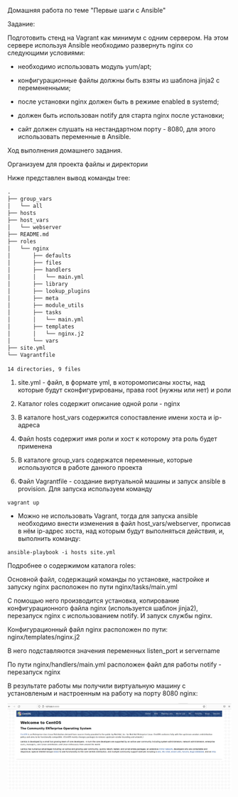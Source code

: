 Домашняя работа по теме "Первые шаги с Ansible"

Задание:

Подготовить стенд на Vagrant как минимум с одним сервером. На этом сервере используя Ansible необходимо развернуть nginx со следующими условиями:

- необходимо использовать модуль yum/apt;
 
- конфигурационные файлы должны быть взяты из шаблона jinja2 с перемененными;

- после установки nginx должен быть в режиме enabled в systemd;

- должен быть использован notify для старта nginx после установки;

- сайт должен слушать на нестандартном порту - 8080, для этого использовать переменные в Ansible.



Ход выполнения домашнего задания.

Организуем для проекта файлы и директории

Ниже представлен вывод команды tree:

```
.
├── group_vars
│   └── all
├── hosts
├── host_vars
│   └── webserver
├── README.md
├── roles
│   └── nginx
│       ├── defaults
│       ├── files
│       ├── handlers
│       │   └── main.yml
│       ├── library
│       ├── lookup_plugins
│       ├── meta
│       ├── module_utils
│       ├── tasks
│       │   └── main.yml
│       ├── templates
│       │   └── nginx.j2
│       └── vars
├── site.yml
└── Vagrantfile

14 directories, 9 files
```
1. site.yml - файл, в формате yml, в которомописаны хосты, над которые будут сконфигурированы, права root (нужны или нет) и роли

2. Каталог roles содержит описание одной роли - nginx

3. В каталоге host_vars содержится сопоставление имени хоста и ip-адреса

4. Файл hosts содержит имя роли и хост к которому эта роль будет применена

5. В каталоге group_vars содержатся переменные, которые используются в работе данного проекта

6. Файл Vagrantfile - создание виртуальной машины и запуск ansible в provision. Для запуска используем команду 

```
vagrant up
```

* Можно не использовать Vagrant, тогда для запуска ansible необходимо внести изменения в файл host_vars/webserver, прописав в нём ip-адрес хоста, над которым будут выполняться действия, и, выполнить команду:
```
ansible-playbook -i hosts site.yml
```

Подробнее о содержимом каталога roles:

Основной файл, содержащий команды по установке, настройке и запуску nginx расположен по пути nginx/tasks/main.yml

С помощью него производится установка, копирование конфигурационного файла nginx (используется шаблон jinja2), перезапуск nginx с использованием notify. И запуск службы nginx.

Конфигурационный файл nginx расположен по пути: nginx/templates/nginx.j2

В него подставляются значения переменных  listen_port и servername

По пути nginx/handlers/main.yml расположен файл для работы notify - перезапуск nginx

В результате работы мы получили виртуальную машину с установленым и настроенным на работу на порту 8080 nginx:

![Результат работы](https://github.com/DmitryV81/HW11/blob/main/screenshot.png)
